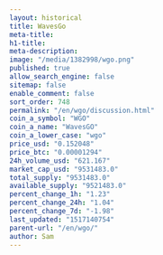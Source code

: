 ```yaml
---
layout: historical
title: WavesGo
meta-title: 
h1-title: 
meta-description: 
image: "/media/1382998/wgo.png"
published: true
allow_search_engine: false
sitemap: false
enable_comment: false
sort_order: 748
permalink: "/en/wgo/discussion.html"
coin_a_symbol: "WGO"
coin_a_name: "WavesGO"
coin_a_lower_case: "wgo"
price_usd: "0.152048"
price_btc: "0.00001294"
24h_volume_usd: "621.167"
market_cap_usd: "9531483.0"
total_supply: "9531483.0"
available_supply: "9521483.0"
percent_change_1h: "1.23"
percent_change_24h: "1.04"
percent_change_7d: "-1.98"
last_updated: "1517140754"
parent-url: "/en/wgo/"
author: Sam
---
```


